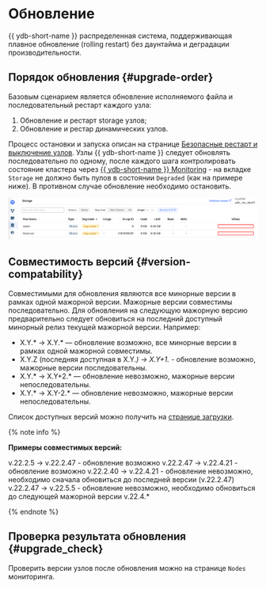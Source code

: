 # Обновление

{{ ydb-short-name }} распределенная система, поддерживающая плавное обновление (rolling restart) без даунтайма и деградации производительности.

## Порядок обновления {#upgrade-order}

Базовым сценарием является обновление исполняемого файла и последовательный рестарт каждого узла:

1. Обновление и рестарт storage узлов;
1. Обновление и рестар динамических узлов.

Процесс остановки и запуска описан на странице [Безопасные рестарт и выключение узлов](../maintenance/manual/node_restarting.md).
Узлы {{ ydb-short-name }} следует обновлять последовательно по одному, после каждого шага контролировать состояние кластера через [{{ ydb-short-name }} Monitoring](../maintenance/embedded_monitoring/ydb_monitoring.md) - на вкладке `Storage` не должно быть пулов в состоянии `Degraded` (как на примере ниже). В противном случае обновление необходимо остановить.
<!-- Процесс автоматизированного rolling рестарта описан на странице [Роллинг рестарт](rolling-restart.md) -->


![Monitoring_storage_state](../maintenance/embedded_monitoring/_assets/monitoring_storage_state.png)

## Совместимость версий {#version-compatability}

Совместимыми для обновления являются все минорные версии в рамках одной мажорной версии. Мажорные версии совместимы последовательно. Для обновления на следующую мажорную версию предварительно следует обновиться на последний доступный минорный релиз текущей мажорной версии. Например:

* X.Y.* → X.Y.* — обновление возможно, все минорные версии в рамках одной мажорной совместимы.
* X.Y.Z (последняя доступная в X.Y.*) → X.Y+1.* - обновление возможно, мажорные версии последовательны.
* X.Y.* → X.Y+2.* — обновление невозможно, мажорные версии непоследовательны.
* X.Y.* → X.Y-2.* — обновление невозможно, мажорные версии непоследовательны.

Список доступных версий можно получить на [странице загрузки](https://ydb.tech/ru/docs/downloads/).

{% note info %}

**Примеры совместимых версий:**

v.22.2.5	->	v.22.2.47 - обновление возможно
v.22.2.47	->	v.22.4.21 - обновление возможно
v.22.2.40	->	v.22.4.21 - обновление невозможно, необходимо сначала обновиться до последней версии (v.22.2.47)
v.22.2.47	->	v.22.5.5 - обновление невозможно, необходимо обновиться до следующей мажорной версии v.22.4.*

{% endnote %}

## Проверка результата обновления {#upgrade_check}

Проверить версии узлов после обновления можно на странице `Nodes` мониторинга.

